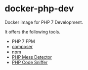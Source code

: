 # docker-php-dev

Docker image for PHP 7 Development.

It offers the following tools.

* PHP 7 FPM
* [composer](https://getcomposer.org)
* [npm](https://www.npmjs.com/)
* [PHP Mess Detector](https://phpmd.org)
* [PHP Code Sniffer](https://github.com/squizlabs/PHP_CodeSniffer)
